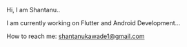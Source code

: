 Hi, I am Shantanu..

I am currently working on Flutter and Android Development...

How to reach me: shantanukawade1@gmail.com


